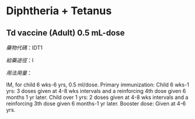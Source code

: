 # Diphtheria + Tetanus

## Td vaccine (Adult) 0.5 mL-dose

*藥物代碼*：IDT1

*給藥途徑*：I

*用法用量*：

IM, for child 6 wks-6 yrs, 0.5 ml/dose.
Primary immunization:
         Child 6 wks-1 yrs: 3 doses given at 4-8 wks
                        intervals and a reinforcing 4th 
                        dose given 6 months 1 yr later.
         Child over 1 yrs: 2 doses given at 4-8 wks intervals
                        and a reinforcing 3th dose given 
                        6 months-1 yr later.
Booster dose: Given at 4-6 yrs.

